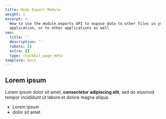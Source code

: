 ```yaml
---
title: Node Export Module
weight: 1
excerpt: >-
  How to use the module.exports API to expose data to other files in your
  application, or to other applications as well
seo:
  title: ''
  description: ''
  robots: []
  extra: []
  type: stackbit_page_meta
template: docs
---
```


## Lorem ipsum

Lorem ipsum dolor sit amet, **consectetur adipiscing elit**, sed do eiusmod tempor incididunt ut labore et dolore magna aliqua.

-   Lorem ipsum
-   dolor sit amet
